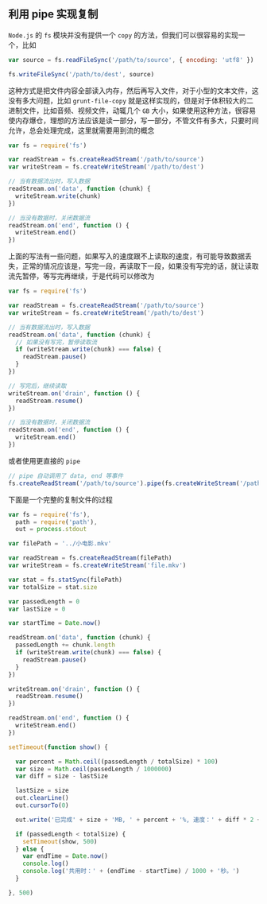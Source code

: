 

## 利用 pipe 实现复制

`Node.js` 的 `fs` 模块并没有提供一个 `copy` 的方法，但我们可以很容易的实现一个，比如

<!--more-->



```js
var source = fs.readFileSync('/path/to/source', { encoding: 'utf8' })

fs.writeFileSync('/path/to/dest', source)
```

这种方式是把文件内容全部读入内存，然后再写入文件，对于小型的文本文件，这没有多大问题，比如 `grunt-file-copy` 就是这样实现的，但是对于体积较大的二进制文件，比如音频、视频文件，动辄几个 `GB` 大小，如果使用这种方法，很容易使内存爆仓，理想的方法应该是读一部分，写一部分，不管文件有多大，只要时间允许，总会处理完成，这里就需要用到流的概念

```js
var fs = require('fs')

var readStream = fs.createReadStream('/path/to/source')
var writeStream = fs.createWriteStream('/path/to/dest')

// 当有数据流出时，写入数据
readStream.on('data', function (chunk) {
  writeStream.write(chunk)
})

// 当没有数据时，关闭数据流
readStream.on('end', function () {
  writeStream.end()
})
```

上面的写法有一些问题，如果写入的速度跟不上读取的速度，有可能导致数据丢失，正常的情况应该是，写完一段，再读取下一段，如果没有写完的话，就让读取流先暂停，等写完再继续，于是代码可以修改为

```js
var fs = require('fs')

var readStream = fs.createReadStream('/path/to/source')
var writeStream = fs.createWriteStream('/path/to/dest')

// 当有数据流出时，写入数据
readStream.on('data', function (chunk) {
  // 如果没有写完，暂停读取流
  if (writeStream.write(chunk) === false) {
    readStream.pause()
  }
})

// 写完后，继续读取
writeStream.on('drain', function () {
  readStream.resume()
})

// 当没有数据时，关闭数据流
readStream.on('end', function () {
  writeStream.end()
})
```

或者使用更直接的 `pipe`

```js
// pipe 自动调用了 data, end 等事件
fs.createReadStream('/path/to/source').pipe(fs.createWriteStream('/path/to/dest'))
```


下面是一个完整的复制文件的过程

```js
var fs = require('fs'),
  path = require('path'),
  out = process.stdout

var filePath = '../小电影.mkv'

var readStream = fs.createReadStream(filePath)
var writeStream = fs.createWriteStream('file.mkv')

var stat = fs.statSync(filePath)
var totalSize = stat.size

var passedLength = 0
var lastSize = 0

var startTime = Date.now()

readStream.on('data', function (chunk) {
  passedLength += chunk.length
  if (writeStream.write(chunk) === false) {
    readStream.pause()
  }
})

writeStream.on('drain', function () {
  readStream.resume()
})

readStream.on('end', function () {
  writeStream.end()
})

setTimeout(function show() {

  var percent = Math.ceil((passedLength / totalSize) * 100)
  var size = Math.ceil(passedLength / 1000000)
  var diff = size - lastSize

  lastSize = size
  out.clearLine()
  out.cursorTo(0)

  out.write('已完成' + size + 'MB, ' + percent + '%, 速度：' + diff * 2 + 'MB/s')

  if (passedLength < totalSize) {
    setTimeout(show, 500)
  } else {
    var endTime = Date.now()
    console.log()
    console.log('共用时：' + (endTime - startTime) / 1000 + '秒。')
  }

}, 500)
```
